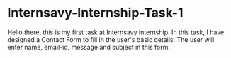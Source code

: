 # Internsavy-Internship-Task-1
Hello there, this is my first task at Internsavy internship. In this task, I have designed a Contact Form to fill in the user's basic details.
The user will enter name, email-id, message and subject in this form.

